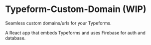 # Typeform-Custom-Domain (WIP)

Seamless custom domains/urls for your Typeforms.

A React app that embeds Typeforms and uses Firebase for auth and database.